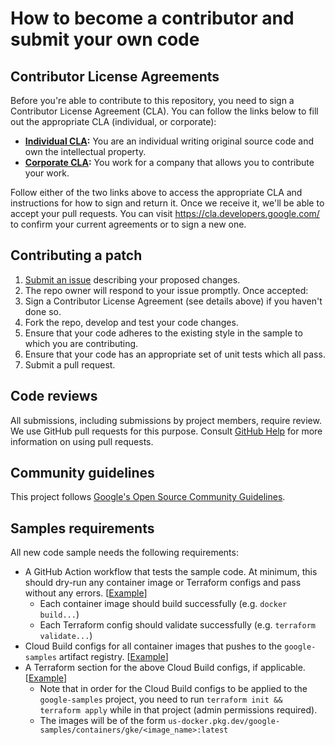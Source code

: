 # How to become a contributor and submit your own code

## Contributor License Agreements

Before you're able to contribute to this repository, you need to sign a
Contributor License Agreement (CLA). You can follow the links below to
fill out the appropriate CLA (individual, or corporate):

* **[Individual
  CLA](https://developers.google.com/open-source/cla/individual):** You are an individual writing original source code and own the intellectual property.
* **[Corporate
  CLA](https://developers.google.com/open-source/cla/corporate):** You work for a company that allows you to contribute your work.

Follow either of the two links above to access the appropriate CLA and
instructions for how to sign and return it. Once we receive it, we'll be able to
accept your pull requests. You can visit <https://cla.developers.google.com/> to
confirm your current agreements or to sign a new one.

## Contributing a patch

1. [Submit an issue](https://github.com/GoogleCloudPlatform/kubernetes-engine-samples/issues/new) describing your proposed changes.
1. The repo owner will respond to your issue promptly. Once accepted:
1. Sign a Contributor License Agreement (see details above) if you haven't done so.
1. Fork the repo, develop and test your code changes.
1. Ensure that your code adheres to the existing style in the sample to which
   you are contributing.
1. Ensure that your code has an appropriate set of unit tests which all pass.
1. Submit a pull request.

## Code reviews

All submissions, including submissions by project members, require review. We
use GitHub pull requests for this purpose. Consult
[GitHub Help](https://help.github.com/articles/about-pull-requests/) for more
information on using pull requests.

## Community guidelines

This project follows
[Google's Open Source Community Guidelines](https://opensource.google/conduct/).

## Samples requirements

All new code sample needs the following requirements:
- A GitHub Action workflow that tests the sample code. At minimum, this should
  dry-run any container image or Terraform configs and pass without any errors.
  [[Example](https://github.com/GoogleCloudPlatform/kubernetes-engine-samples/blob/main/.github/workflows/security-ci.yml)]
  - Each container image should build successfully (e.g. `docker build...`)
  - Each Terraform config should validate successfully (e.g. `terraform validate...`)
- Cloud Build configs for all container images that pushes to the 
  `google-samples` artifact registry.
  [[Example](https://github.com/GoogleCloudPlatform/kubernetes-engine-samples/blob/main/security/wi-secrets/cloudbuild.yaml)]
- A Terraform section for the above Cloud Build configs, if applicable.
  [[Example](https://github.com/GoogleCloudPlatform/kubernetes-engine-samples/blob/main/terraform/google-cloud-build-triggers.tf#L194-L207)]
  - Note that in order for the Cloud Build configs to be applied to the
    `google-samples` project, you need to run `terraform init && terraform apply`
    while in that project (admin permissions required).
  - The images will be of the form `us-docker.pkg.dev/google-samples/containers/gke/<image_name>:latest`